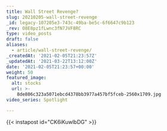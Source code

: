 ```yaml
---
title: Wall Street Revenge?
slug: 20210205-wall-street-revenge
_id: legacy-107205e3-743c-49ba-be5c-6f6647c9b123
_rev: O8E8pz1fLwnc3fN7JVF8RC
type: video_posts
draft: false
aliases:
  - article/wall-street-revenge/
_createdAt: '2021-02-05T21:23:57Z'
_updatedAt: '2021-03-22T13:12:00Z'
date: '2021-02-05T21:23:57+00:00'
weight: 50
featured_image:
  alt: stocks
  url: >-
    8de806c323a5071ebcd4378bb3977a457bf5fceb-2560x1709.jpg
video_series: Spotlight

---
```

{{< instapost id="CK6iKuwlbDG" >}}